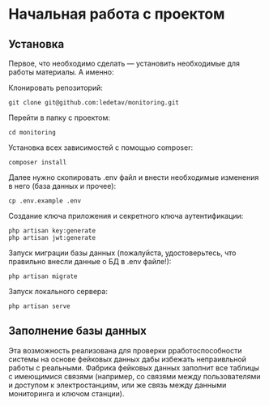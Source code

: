 # Начальная работа с проектом

## Установка

Первое, что необходимо сделать — установить необходимые для работы материалы. А именно:

Клонировать репозиторий:

    git clone git@github.com:ledetav/monitoring.git

Перейти в папку с проектом:

    cd monitoring

Установка всех зависимостей с помощью composer:

    composer install
    
Далее нужно скопировать .env файл и внести необходимые изменения в него (база данных и прочее):

    cp .env.example .env
    
Создание ключа приложения и секретного ключа аутентификации:

    php artisan key:generate
    php artisan jwt:generate
    
Запуск миграции базы данных (пожалуйста, удостоверьтесь, что правильно внесли данные о БД в .env файле!):

    php artisan migrate
    
Запуск локального сервера:

    php artisan serve
    
## Заполнение базы данных

Эта возможность реализована для проверки рработоспособности системы на основе фейковых данных дабы избежать непраивльной работы с реальными. Фабрика фейковых данных заполнит все таблицы с имеющимися связями (например, со связями между пользователями и доступом к электростанциям, или же связь между данными мониторинга и ключом станции).

